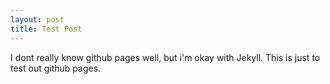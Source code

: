 ```yaml
---
layout: post
title: Test Post
---
```


I dont really know github pages well, but i'm okay with Jekyll. This is just to test out github pages.